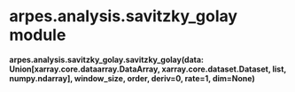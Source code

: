 # arpes.analysis.savitzky\_golay module

**arpes.analysis.savitzky\_golay.savitzky\_golay(data:
Union\[xarray.core.dataarray.DataArray, xarray.core.dataset.Dataset,
list, numpy.ndarray\], window\_size, order, deriv=0, rate=1, dim=None)**
